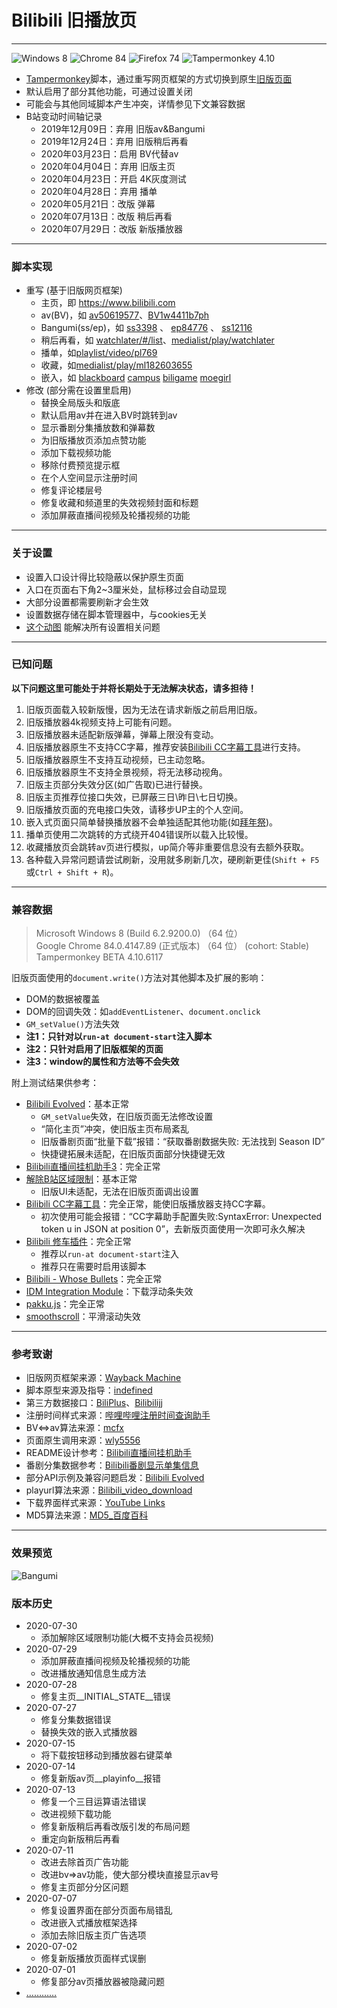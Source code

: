 # Bilibili 旧播放页
---
![Windows 8](https://img.shields.io/badge/Microsoft_Windows_8-compatible-green.svg?longCache=true) ![Chrome 84](https://img.shields.io/badge/Google_Chrome_84-compatible-green.svg?longCache=true) ![Firefox 74](https://img.shields.io/badge/Mozilla_Firefox_76-compatible-green.svg?longCache=true) ![Tampermonkey 4.10](https://img.shields.io/badge/Tampermonkey_4.10-compatible-green.svg?longCache=true)
- [Tampermonkey](https://www.tampermonkey.net/)脚本，通过重写网页框架的方式切换到原生[旧版页面](https://www.bilibili.com/blackboard/html5playerhelp.html "HTML5播放器简介&示例")
- 默认启用了部分其他功能，可通过设置关闭
- 可能会与其他同域脚本产生冲突，详情参见下文兼容数据
- B站变动时间轴记录
   + 2019年12月09日：弃用 旧版av&Bangumi
   + 2019年12月24日：弃用 旧版稍后再看
   + 2020年03月23日：启用 BV代替av
   + 2020年04月04日：弃用 旧版主页
   + 2020年04月23日：开启 4K灰度测试
   + 2020年04月28日：弃用 播单
   + 2020年05月21日：改版 弹幕
   + 2020年07月13日：改版 稍后再看
   + 2020年07月29日：改版 新版播放器

---
### 脚本实现
- 重写 (基于旧版网页框架)
   + 主页，即 https://www.bilibili.com
   + av(BV)，如 [av50619577](https://www.bilibili.com/video/av50619577 "Brambly Boundaries")、[BV1w4411b7ph](https://www.bilibili.com/video/BV1w4411b7ph "Brambly Boundaries")
   + Bangumi(ss/ep)，如 [ss3398](https://www.bilibili.com/bangumi/play/ss3398 "冰菓") 、 [ep84776](https://www.bilibili.com/bangumi/play/ep84776 "深具传统的古典文学部之重生") 、 [ss12116](https://www.bilibili.com/bangumi/play/ss12116/ "声之形")
   + 稍后再看，如 [watchlater/#/list](https://www.bilibili.com/watchlater/#/list "播放列表")、[medialist/play/watchlater](https://www.bilibili.com/medialist/play/watchlater "播放全部")
   + 播单，如[playlist/video/pl769](https://www.bilibili.com/playlist/video/pl769 "bilibili moe 2018 日本动画场应援")
   + 收藏，如[medialist/play/ml182603655](https://www.bilibili.com/medialist/play/ml182603655 "bilibili moe 2018 日本动画场应援")
   + 嵌入，如 [blackboard](https://www.bilibili.com/blackboard/topic/activity-2020bangumiQ1_web.html "bilibili 2020 一月新番导视") [campus](https://campus.bilibili.com/index.html "哔哩哔哩校园招聘") [biligame](https://www.biligame.com/detail/?id=101644 "魔法纪录  魔法少女小圆外传") [moegirl](https://zh.moegirl.org/%E4%B8%9C%E6%96%B9M-1%E6%BC%AB%E6%89%8D "东方M-1漫才")
- 修改 (部分需在设置里启用)
   + 替换全局版头和版底
   + 默认启用av并在进入BV时跳转到av
   + 显示番剧分集播放数和弹幕数
   + 为旧版播放页添加点赞功能
   + 添加下载视频功能
   + 移除付费预览提示框
   + 在个人空间显示注册时间
   + 修复评论楼层号
   + 修复收藏和频道里的失效视频封面和标题
   + 添加屏蔽直播间视频及轮播视频的功能

---
### 关于设置
- 设置入口设计得比较隐蔽以保护原生页面
- 入口在页面右下角2~3厘米处，鼠标移过会自动显现
- 大部分设置都需要刷新才会生效
- 设置数据存储在脚本管理器中，与cookies无关
- [这个动图](https://s1.ax1x.com/2020/04/07/GgUKUS.gif "设置参考示例") 能解决所有设置相关问题

---
### 已知问题
**以下问题这里可能处于并将长期处于无法解决状态，请多担待！**
1. 旧版页面载入较新版慢，因为无法在请求新版之前启用旧版。
2. 旧版播放器4k视频支持上可能有问题。
3. 旧版播放器未适配新版弹幕，弹幕上限没有变动。
4. 旧版播放器原生不支持CC字幕，推荐安装[Bilibili CC字幕工具](https://greasyfork.org/scripts/378513)进行支持。
5. 旧版播放器原生不支持互动视频，已主动忽略。
6. 旧版播放器原生不支持全景视频，将无法移动视角。
7. 旧版主页部分失效分区(如广告取)已进行替换。
8. 旧版主页推荐位接口失效，已屏蔽三日\昨日\七日切换。
9. 旧版播放页面的充电接口失效，请移步UP主的个人空间。
10. 嵌入式页面只简单替换播放器不会单独适配其他功能(如[拜年祭](https://www.bilibili.com/blackboard/bnj2020.html "拜年祭2020"))。
11. 播单页使用二次跳转的方式绕开404错误所以载入比较慢。
12. 收藏播放页会跳转av页进行模拟，up简介等非重要信息没有去额外获取。
13. 各种载入异常问题请尝试刷新，没用就多刷新几次，硬刷新更佳(`Shift + F5`或`Ctrl + Shift + R`)。

---
### 兼容数据
>
> Microsoft Windows 8 (Build 6.2.9200.0) （64 位）  
> Google Chrome 84.0.4147.89 (正式版本) （64 位） (cohort: Stable)  
> Tampermonkey BETA 4.10.6117
>
 
旧版页面使用的`document.write()`方法对其他脚本及扩展的影响：
- DOM的数据被覆盖
- DOM的回调失效：如`addEventListener`、`document.onclick`
- `GM_setValue()`方法失效
- **注1：只针对以`run-at document-start`注入脚本**
- **注2：只针对启用了旧版框架的页面**
- **注3：window的属性和方法等不会失效**

附上测试结果供参考：
- [Bilibili Evolved](https://github.com/the1812/Bilibili-Evolved)：基本正常
   + `GM_setValue`失效，在旧版页面无法修改设置
   + “简化主页”冲突，使旧版主页布局紊乱
   + 旧版番剧页面“批量下载”报错：“获取番剧数据失败: 无法找到 Season ID”
   + 快捷键拓展未适配，在旧版页面部分快捷键无效
- [Bilibili直播间挂机助手3](https://github.com/SeaLoong/Bilibili-LRHH)：完全正常
- [解除B站区域限制](https://greasyfork.org/scripts/25718)：基本正常
   + 旧版UI未适配，无法在旧版页面调出设置
- [Bilibili CC字幕工具](https://greasyfork.org/scripts/378513)：完全正常，能使旧版播放器支持CC字幕。
   + 初次使用可能会报错：“CC字幕助手配置失败:SyntaxError: Unexpected token u in JSON at position 0”，去新版页面使用一次即可永久解决
- [Bilibili 修车插件](https://greasyfork.org/scripts/374449)：完全正常
   + 推荐以`run-at document-start`注入
   + 推荐只在需要时启用该脚本
- [Bilibili - Whose Bullets](https://greasyfork.org/zh-CN/scripts/40341)：完全正常
- [IDM Integration Module](http://www.internetdownloadmanager.com)：下载浮动条失效
- [pakku.js](https://chrome.google.com/webstore/detail/jklfcpboamajpiikgkbjcnnnnooefbhh)：完全正常
- [smoothscroll](http://iamdustan.com/smoothscroll/)：平滑滚动失效

---
### 参考致谢
- 旧版网页框架来源：[Wayback Machine](https://archive.org/web/)
- 脚本原型来源及指导：[indefined](https://github.com/indefined/UserScripts/tree/master/bilibiliOldPlayer)
- 第三方数据接口：[BiliPlus](https://www.biliplus.com/)、[Bilibilijj](https://www.jijidown.com/)
- 注册时间样式来源：[哔哩哔哩注册时间查询助手](https://greasyfork.org/zh-CN/scripts/382542)
- BV<=>av算法来源：[mcfx](https://www.zhihu.com/question/381784377/answer/1099438784)
- 页面原生调用来源：[wly5556](https://greasyfork.org/users/217840)
- README设计参考：[Bilibili直播间挂机助手](https://github.com/SeaLoong/Bilibili-LRHH)
- 番剧分集数据参考：[Bilibili番剧显示单集信息](https://greasyfork.org/scripts/37970)
- 部分API示例及兼容问题启发：[Bilibili Evolved](https://github.com/the1812/Bilibili-Evolved)
- playurl算法来源：[Bilibili\_video\_download](https://github.com/Henryhaohao/Bilibili_video_download)
- 下载界面样式来源：[YouTube Links](https://greasyfork.org/zh-CN/scripts/5566)
- MD5算法来源：[MD5_百度百科](https://baike.baidu.com/item/MD5/212708?fr=aladdin#6_4)

---
### 效果预览
![Bangumi](https://camo.githubusercontent.com/1802bb815c3f624f636b0ee71554a7b3816f1801/68747470733a2f2f73312e617831782e636f6d2f323032302f30342f30372f4767774576392e706e67)
### 版本历史
- 2020-07-30
   + 添加解除区域限制功能(大概不支持会员视频)
- 2020-07-29
   + 添加屏蔽直播间视频及轮播视频的功能
   + 改进播放通知信息生成方法
- 2020-07-28
   + 修复主页\_\_INITIAL_STATE\_\_错误
- 2020-07-27
   + 修复分集数据错误
   + 替换失效的嵌入式播放器
- 2020-07-15
   + 将下载按钮移动到播放器右键菜单
- 2020-07-14
   + 修复新版av页\_\_playinfo\_\_报错
- 2020-07-13
   + 修复一个三目运算语法错误
   + 改进视频下载功能
   + 修复新版稍后再看改版引发的布局问题
   + 重定向新版稍后再看
- 2020-07-11
   + 改进去除首页广告功能
   + 改进bv=>av功能，使大部分模块直接显示av号
   + 修复主页部分分区问题
- 2020-07-07
   + 修复设置界面在部分页面布局错乱
   + 改进嵌入式播放框架选择
   + 添加去除旧版主页广告选项
- 2020-07-02
   + 修复新版播放页面样式误删
- 2020-07-01
   + 修复部分av页播放器被隐藏问题
- […………](https://github.com/MotooriKashin/Bilibili-Old/blob/master/history.md)